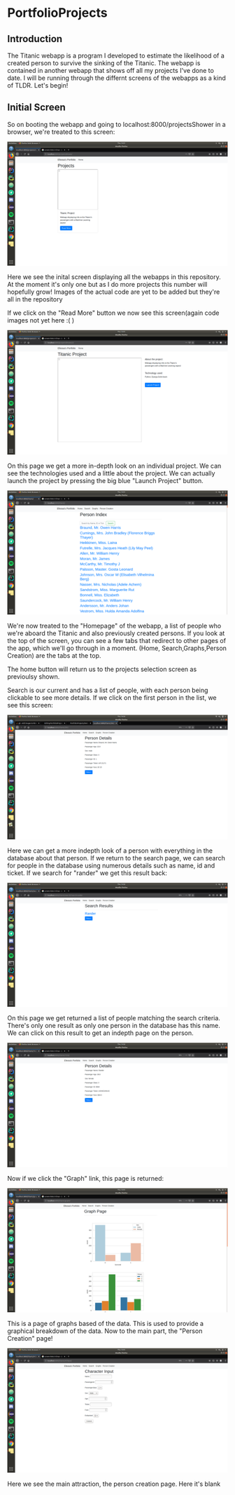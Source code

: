 # PortfolioProjects

## Introduction
The Titanic webapp is a program I developed to estimate the likelihood of a created person to survive the sinking of the Titanic. 
The webapp is contained in another webapp that shows off all my projects I've done to date. I will be running through the differnt screens of the webapps as a kind of TLDR. Let's begin!

## Initial Screen
So on booting the webapp and going to localhost:8000/projectsShower in a browser, we're treated to this screen:

![alt text](https://github.com/foesa/PortfolioProjects/blob/master/WebApp%20Images/Screenshot%20from%202019-10-17%2015-41-08.png)

Here we see the inital screen displaying all the webapps in this repository. At the moment it's only one but as I do more projects this number will hopefully grow! Images of the actual code are yet to be added but they're all in the repository

If we click on the "Read More" button we now see this screen(again code images not yet here :( )

![alt text](https://github.com/foesa/PortfolioProjects/blob/master/WebApp%20Images/Screenshot%20from%202019-10-17%2015-41-12.png)

On this page we get a more in-depth look on an individual project. We can see the technologies used and a little about the project. We can actually launch the project by pressing the big blue "Launch Project" button.

![alt text](https://github.com/foesa/PortfolioProjects/blob/master/WebApp%20Images/Screenshot%20from%202019-10-17%2015-41-15.png)

We're now treated to the "Homepage" of the webapp, a list of people who we're aboard the Titanic and also previously created persons. If you look at the top of the screen, you can see a few tabs that redirect to other pages of the app, which we'll go through in a moment. 
(Home, Search,Graphs,Person Creation) are the tabs at the top. 

The home button will return us to the projects selection screen as previoulsy shown.

Search is our current and has a list of people, with each person being clickable to see more details. If we click on the first person in the list, we see this screen: 

![alt text](https://github.com/foesa/PortfolioProjects/blob/master/WebApp%20Images/Screenshot%20from%202019-10-17%2016-35-44.png)

Here we can get a more indepth look of a person with everything in the database about that person. If we return to the search page, we can search for people in the database using numerous details such as name, id and ticket. If we search for "rander" we get this result back:

![alt text](https://github.com/foesa/PortfolioProjects/blob/master/WebApp%20Images/Screenshot%20from%202019-10-17%2015-42-34.png)

On this page we get returned a list of people matching the search criteria. There's only one result as only one person in the database has this name. We can click on this result to get an indepth page on the person.

![alt text](https://github.com/foesa/PortfolioProjects/blob/master/WebApp%20Images/Screenshot%20from%202019-10-17%2015-42-37.png)

Now if we click the "Graph" link, this page is returned:

![alt text](https://github.com/foesa/PortfolioProjects/blob/master/WebApp%20Images/Screenshot%20from%202019-10-17%2015-41-34.png)

This is a page of graphs based of the data. This is used to provide a graphical breakdown of the data. Now to the main part, the "Person Creation" page!

![alt text](https://github.com/foesa/PortfolioProjects/blob/master/WebApp%20Images/Screenshot%20from%202019-10-17%2015-41-39.png)

Here we see the main attraction, the person creation page. Here it's blank 
